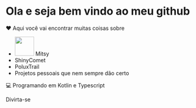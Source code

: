 # Ola e seja bem vindo ao meu github

❤️ Aqui você vai encontrar muitas coisas sobre
* <img src="https://cdn.mitsy.website/Mitsy-assets/Mitsy.png" height="50px" width="50px"/> Mitsy
* ShinyComet
* PoluxTrail
* Projetos pessoais que nem sempre dão certo


💻 Programando em Kotlin e Typescript

Divirta-se

